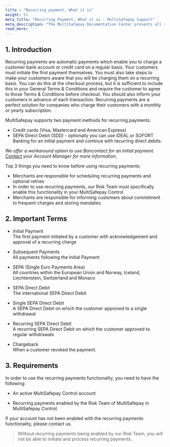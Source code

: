 ```yaml
---
title : "Recurring payment, What it is"
weight: 51
meta_title: "Recurring Payment, What it is - MultiSafepay Support"
meta_description: "The MultiSafepay Documentation Center presents all relevant information about our Plugins and API. You can also find support pages for Payment Methods, Tools and General Questions as well as the contact details of our Support and Integration Teams."
read_more: '.'
---
```

## 1. Introduction
Recurring payments are automatic payments which enable you to charge a customer bank account or credit card on a regular basis. Your customers must initiate the first payment themselves. You must also take steps to make your customers aware that you will be charging them on a recurring basis. You can do this at the checkout process, but it is sufficient to include this in your General Terms & Conditions and require the customer to agree to those Terms & Conditions before checkout. You should also inform your customers in advance of each transaction. Recurring payments are a perfect solution for companies who charge their customers with a monthly or yearly subscription.

MultiSafepay supports two payment methods for recurring payments:

- Credit cards (Visa, Mastercard and American Express)
- SEPA Direct Debit (SDD) - optionally you can use iDEAL or SOFORT Banking for an initial payment and continue with recurring direct debits.

_We offer a workaround option to use Bancontact for an initial payment. [Contact](<mailto:sales@multisafepay.com>) your Account Manager for more information_.

Top 3 things you need to know before using recurring payments:

- Merchants are responsible for scheduling recurring payments and optional retries
- In order to use recurring payments, our Risk Team must specifically enable this functionality in your MultiSafepay Control
- Merchants are responsible for informing customers about commitment to frequent charges and storing mandates.

## 2. Important Terms
* Initial Payment  
The first payment initiated by a customer with acknowledgement and approval of a recurring charge

* Subsequent Payments  
All payments following the Initial Payment

* SEPA (Single Euro Payments Area)  
All countries within the European Union and Norway, Iceland, Liechtenstein, Switzerland and Monaco

* SEPA Direct Debit  
The international SEPA Direct Debit

* Single SEPA Direct Debit  
A SEPA Direct Debit on which the customer approved to a single withdrawal

* Recurring SEPA Direct Debit  
A recurring SEPA Direct Debit on which the customer approved to regular withdrawals

* Chargeback  
When a customer revoked the payment.

## 3. Requirements
In order to use the recurring payments functionality, you need to have the following:

* An active MultiSafepay Control account  

* Recurring payments enabled by the Risk Team of MultiSafepay in MultiSafepay Control.

If your account has not been enabled with the recurring payments functionality, please contact us.

> Without recurring payments being enabled by our Risk Team, you will not be able to initiate and process recurring payments.
